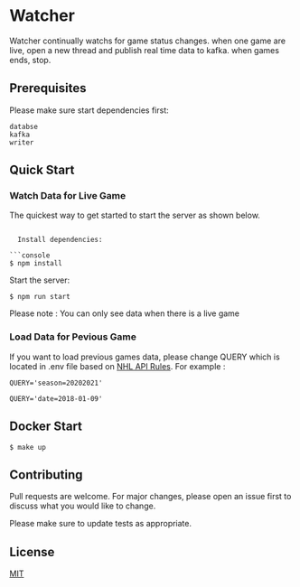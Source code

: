 # Watcher

Watcher continually watchs for game status changes.
when one game are live, open a new thread and publish real time data to kafka. when games ends, stop. 

## Prerequisites

 Please make sure start dependencies first:
```console
databse
kafka
writer
```

## Quick Start 
### Watch Data for Live Game


  The quickest way to get started to start the server as shown below.


```
   
  Install dependencies:

```console
$ npm install

```

  Start the server:

```console
$ npm run start
```
Please note : You can only see data when there is a live game



### Load Data for Pevious Game
If you want to load previous games data, please change QUERY which is located in  .env file based on [NHL API Rules](https://github.com/sportradarus/sportradar-advanced-challenge/blob/main/documentation.md#schedule). For example : 
```console
QUERY='season=20202021'
```
```console
QUERY='date=2018-01-09'
```

## Docker Start

```console
$ make up
```

 



## Contributing

Pull requests are welcome. For major changes, please open an issue first
to discuss what you would like to change.

Please make sure to update tests as appropriate.





## License

[MIT](https://choosealicense.com/licenses/mit/)